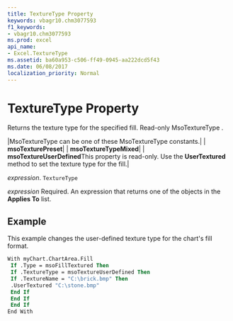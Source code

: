 ```yaml
---
title: TextureType Property
keywords: vbagr10.chm3077593
f1_keywords:
- vbagr10.chm3077593
ms.prod: excel
api_name:
- Excel.TextureType
ms.assetid: ba60a953-c506-ff49-0945-aa222dcd5f43
ms.date: 06/08/2017
localization_priority: Normal
---
```



# TextureType Property

Returns the texture type for the specified fill. Read-only MsoTextureType .



|MsoTextureType can be one of these MsoTextureType constants.|
| **msoTexturePreset**|
| **msoTextureTypeMixed**|
| **msoTextureUserDefined**This property is read-only. Use the  **UserTextured** method to set the texture type for the fill.|

_expression_. `TextureType`

 _expression_ Required. An expression that returns one of the objects in the **Applies To** list.

## Example

This example changes the user-defined texture type for the chart's fill format.


```vb
With myChart.ChartArea.Fill 
 If .Type = msoFillTextured Then 
 If .TextureType = msoTextureUserDefined Then 
 If .TextureName = "C:\brick.bmp" Then 
 .UserTextured "C:\stone.bmp" 
 End If 
 End If 
 End If 
End With
```


